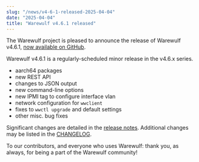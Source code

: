```yaml
---
slug: "/news/v4-6-1-released-2025-04-04"
date: "2025-04-04"
title: "Warewulf v4.6.1 released"
---
```


The Warewulf project is pleased to announce the release of Warewulf v4.6.1,
[now available on GitHub][1].

[1]: https://github.com/warewulf/warewulf/releases/tag/v4.6.1

Warewulf v4.6.1 is a regularly-scheduled minor release in the v4.6.x series.

- aarch64 packages
- new REST API
- changes to JSON output
- new command-line options
- new IPMI tag to configure interface vlan
- network configuration for `wwclient`
- fixes to `wwctl upgrade` and default settings
- other misc. bug fixes

Significant changes are detailed in the [release
notes](https://warewulf.org/docs/v4.6.x/release/v4.6.1.html). Additional
changes may be listed in the
[CHANGELOG](https://github.com/warewulf/warewulf/blob/main/CHANGELOG.md).

To our contributors, and everyone who uses Warewulf: thank you, as always, for
being a part of the Warewulf community!
